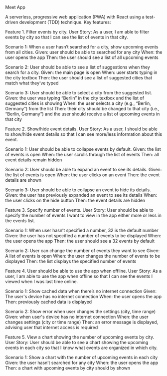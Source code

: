 Meet App

A serverless, progressive web application (PWA) with React using a test-driven development (TDD) technique.
Key features:

Feature 1. Filter events by city.
  User Story: As a user, I am able to filter events by city so that I can see the list of events in that city.

  Scenario 1: When a user hasn’t searched for a city, show upcoming events from all cities. 
  Given: user should be able to searched for any city 
  When: the user opens the app 
  Then: the user should see a list of all upcoming events

  Scenario 2: User should be able to see a list of suggestions when they search for a city. 
  Given: the main page is open 
  When: user starts typing in the city textbox 
  Then: the user should see a list of suggested cities that match what they’ve typed

  Scenario 3: User should be able to select a city from the suggested list. 
  Given: the user was typing “Berlin” in the city textbox and the list of suggested cities is showing 
  When: the user selects a city (e.g., “Berlin, Germany”) from the list 
  Then: their city should be changed to that city (i.e., “Berlin, Germany”) and the user should receive a list of upcoming events in that city 

  Feature 2. Show/hide event details.
  User Story: As a user, I should be able to  show/hide event details so that I can see more/less information about this event.

  Scenario 1: User should be able to collapse events by default.
  Given: the list of events is open 
  When: the user scrolls through the list of events 
  Then: all event details remain hidden 

  Scenario 2: User should be able to expand an event to see its details.
  Given: the list of events is open 
  When: the user clicks on an event 
  Then: the event details are shown 

  Scenario 3: User should be able to collapse an event to hide its details.
  Given: the user has previously expanded an event to see its details
  When: the user clicks on the hide button 
  Then: the event details are hidden 

  Feature 3. Specify number of events.
  User Story: User should be able to specify the number of events I want to view in the app either more or less in the events list. 
  
  Scenario 1: When user hasn’t specified a number, 32 is the default number 
  Given: the user has not specified a number of events to be displayed 
  When: the user opens the app 
  Then: the user should see a 32 events by default 
  
  Scenario 2: User can change the number of events they want to see 
  Given: A list of events is open 
  When: the user changes the number of events to be displayed 
  Then: the list displays the specified number of events
  
  Feature 4. User should be able to use the app when offline.
  User Story: As a user, I am able to use the app when offline so that I can see the events I viewed when I was last time online. 
  
  Scenario 1: Show cached data when there’s no internet connection 
  Given: The user's device has no internet connection 
  When: the user opens the app 
  Then: previously cached data is displayed 

  Scenario 2: Show error when user changes the settings (city, time range) 
  Given: when user's device has no internet connection 
  When: the user changes settings (city or time range)
  Then: an error message is displayed, advising user that internet access is required 
  
  Feature 5. View a chart showing the number of upcoming events by city.
    User Story: User should be able to see a chart showing the upcoming events in each city so that I know what events are organized in which city.
  
  Scenario 1: Show a chart with the number of upcoming events in each city
  Given: the user hasn’t searched for any city 
  When: the user opens the app 
  Then: a chart with upcoming events by city should by shown 
